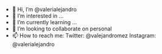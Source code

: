- 👋 Hi, I’m @valerialejandro
- 👀 I’m interested in ...
- 🌱 I’m currently learning ...
- 💞️ I’m looking to collaborate on personal 
- 📫 How to reach me:
Twitter: @valejandromez
Instagram: @valerialejandro

<!---
valerialejandro/valerialejandro is a ✨ special ✨ repository because its `README.md` (this file) appears on your GitHub profile.
You can click the Preview link to take a look at your changes.
--->
